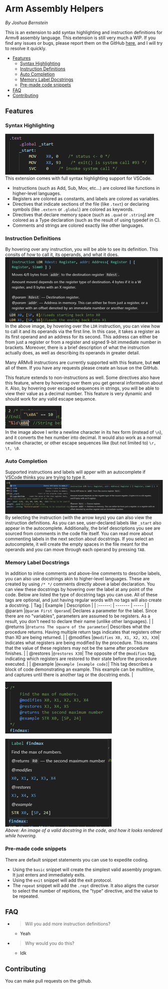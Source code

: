 # Arm Assembly Helpers <!-- omit in toc -->
*By Joshua Bernstein*

This is an extension to add syntax highlighting and instruction definitions for Armv8 assembly language. This extension is still very much a WIP. If you find any issues or bugs, please report them on the GitHub [here](https://github.com/joshbernsteint/arm_helpers), and I will try to resolve it quickly.

- [Features](#features)
  - [Syntax Highlighting](#syntax-highlighting)
  - [Instruction Definitions](#instruction-definitions)
  - [Auto Completion](#auto-completion)
  - [Memory Label Docstrings](#memory-label-docstrings)
  - [Pre-made code snippets](#pre-made-code-snippets)
- [FAQ](#faq)
- [Contributing](#contributing)


## Features

### Syntax Highlighting
![syntax coloring](./docs/color.png)   
This extension comes with full syntax highlighting support for VSCode. 
* Instructions (such as Add, Sub, Mov, etc...) are colored like functions in higher-level languages. 
* Registers are colored as constants, and labels are colored as variables. 
* Directives that indicate sections of the file (like `.text`) or declaring symbols (like `.extern` or `.global`) are colored as keywords.
* Directives that declare memory space (such as `.quad` or `.string`) are colored as a Type declaration (such as the result of using typedef in C).
* Comments and strings are colored exactly like other languages.

### Instruction Definitions
By hovering over any instruction, you will be able to see its definition. This consits of how to call it, its operands, and what it does.   
![code definitions](./docs/def.png)    
In the above image, by hovering over the `LDR` instruction, you can view how to call it and its operands via the first line. In this case, it takes a register as its first operand and an address for its second. This address can either be from just a register or from a register and signed 9-bit immediate number in brackets. Moreover, there is a brief description of what the instruction actually does, as well as describing its operands in greater detail. 

Many ARMv8 instructions are currently supported with this feature, but **not** all of them. If you have any requests please create an Issue on the GitHub.

This feature extends to non-instructions as well. Some directives also have this feature, where by hovering over them you get general information about it. Also, by hovering over escaped sequences in strings, you will be able to view their value as a decimal number. This feature is very dynamic and should work for any valid escape sequence.

![escaped sequence](./docs/escape.png)   
In the image above I write a newline character in its hex form (instead of `\n`), and it converts the hex number into decimal. It would also work as a normal newline character, or other escape sequences like (but not limited to) `\r, \t, \0`.

### Auto Completion
Supported instructions and labels will apper with an autocomplete if VSCode thinks you are trying to type it.
![alt text](./docs/autocomplete.png)    
By selecting the instruction (with the arrow keys) you can also view the instruction definitions. As you can see, user-declared labels like `_start` also appear in the autocomplete. Additionally, the brief descriptions you see are sourced from comments in the code file itself. You can read more about commenting labels in the next section about docstrings. If you select an autocomplete, it will create the empty spaces in the file meant for the operands and you can move through each operand by pressing `TAB`.

### Memory Label Docstrings

In addition to inline comments and above-line comments to describe labels, you can also use docstrings akin to higher-level languages. These are created by using `/* */` comments directly above a label declaration. You can view these docstrings by hovering over the label at any point of the code. Below are listed the type of docstring tags you can use. All of these tags are optional, and just having regular words with no tags will also create a docstring. 
| Tag  | Example |     Description   |
| :------:      | ------- |  -----            |
| @param  |`@param First Operand`|     Declares a parameter for the label. Since there are no "variables", parameters are assumed to be registers. As a result, you don't need to declare their name (unlike other languages).                |
| @returns |`@returns The square of the parameter`| Describes what the procedure returns. Having multiple return tags indicates that registers other than X0 are being returned.                 |
| @modifies |`@modifies X0, X1, X2, X3, X30`| Indicates what registers are being modified by the procedure. This means that the value of these registers may not be the same after procedure finishes.                  |
| @restores |`@restores X30`| The opposite of the `@modifies` tag, indicating which registers are restored to their state before the procedure executed.                 |
| @example |`@example [example code]`|   This tag describes a block of code demonstrating an example. This example can be multiline, and captures until there is another tag or the docstring ends.                |

![doc string](./docs/docstring.png)    


![doc string hover](./docs/docstring_hover.png)   
*Above: An image of a valid docstring in the code, and how it looks rendered while hovering.*    

### Pre-made code snippets
There are default snippet statements you can use to expedite coding.
* Using the `basic` snippet will create the simplest valid assembly program. It just enters and immediately exits.
* Using the `exit` snippet will add the exit protocol.
* The `repeat` snippet will add the `.rept` directive. It also aligns the cursor to select the number of repitions, the "type" directive, and the value to be repeated.


## FAQ
* > Will you add more instruction definitions?
  * Yeah
* > Why would you do this?
  * Idk
## Contributing
You can make pull requests on the github. 
